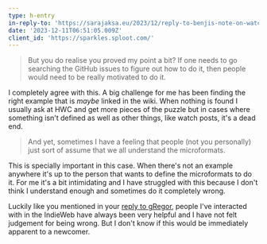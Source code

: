 ```yaml
---
type: h-entry
in-reply-to: 'https://sarajaksa.eu/2023/12/reply-to-benjis-note-on-watch-metaformats/'
date: '2023-12-11T06:51:05.009Z'
client_id: 'https://sparkles.sploot.com/'
---
```

> But you do realise you proved my point a bit? If one needs to go searching the GitHub issues to figure out how to do it, then people would need to be really motivated to do it.

I completely agree with this. A big challenge for me has been finding the right example that is _maybe_ linked in the wiki. When nothing is found I usually ask at HWC and get more pieces of the puzzle but in cases where something isn't defined as well as other things, like watch posts, it's a dead end.

> And yet, sometimes I have a feeling that people (not you personally) just sort of assume that we all understand the microformats.

This is specially important in this case. When there's not an example anywhere it's up to the person that wants to define the microformats to do it. For me it's a bit intimidating and I have struggled with this because I don't think I understand enough and sometimes do it completely wrong.

Luckily like you mentioned in your [reply to gRegor](https://sarajaksa.eu/2023/12/reply-to-gregors-reply-to-my-post-the-chicken-egg-problem-of-movie-microformats/), people I've interacted with in the IndieWeb have always been very helpful and I have not felt judgement for being wrong. But I don't know if this would be immediately apparent to a newcomer.
